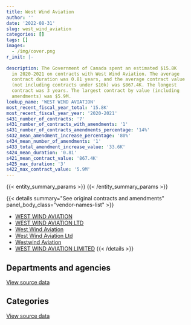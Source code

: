 ```yaml
---
title: West Wind Aviation
author: ''
date: '2022-08-31'
slug: west_wind_aviation
categories: []
tags: []
images:
  - /img/cover.png
r_init: |-
  
description: The Government of Canada spent an estimated $15.8K
  in 2020-2021 on contracts with West Wind Aviation. The average
  contract duration was 0.81 years, and the average contract value
  (not including contracts under $10k) was $867.4K. The longest
  contract was 3 years. The largest contract by value (including
  amendments) was $5.9M.
lookup_name: 'WEST WIND AVIATION'
most_recent_fiscal_year_total: '15.8K'
most_recent_fiscal_year_year: '2020-2021'
s431_number_of_contracts: '7'
s431_number_of_contracts_with_amendments: '1'
s431_number_of_contracts_amendments_percentage: '14%'
s432_mean_amendment_increase_percentage: '80%'
s434_mean_number_of_amendments: '1'
s433_total_amendment_increase_value: '33.6K'
s424_mean_duration: '0.81'
s421_mean_contract_value: '867.4K'
s425_max_duration: '3'
s422_max_contract_value: '5.9M'
---
```


<script src="/rmarkdown-libs/htmlwidgets/htmlwidgets.js"></script>
<link href="/rmarkdown-libs/datatables-css/datatables-crosstalk.css" rel="stylesheet" />
<script src="/rmarkdown-libs/datatables-binding/datatables.js"></script>
<script src="/rmarkdown-libs/jquery/jquery-3.6.0.min.js"></script>
<link href="/rmarkdown-libs/dt-core-bootstrap/css/dataTables.bootstrap.min.css" rel="stylesheet" />
<link href="/rmarkdown-libs/dt-core-bootstrap/css/dataTables.bootstrap.extra.css" rel="stylesheet" />
<script src="/rmarkdown-libs/dt-core-bootstrap/js/jquery.dataTables.min.js"></script>
<script src="/rmarkdown-libs/dt-core-bootstrap/js/dataTables.bootstrap.min.js"></script>
<link href="/rmarkdown-libs/crosstalk/css/crosstalk.min.css" rel="stylesheet" />
<script src="/rmarkdown-libs/crosstalk/js/crosstalk.min.js"></script>
<script src="/rmarkdown-libs/htmlwidgets/htmlwidgets.js"></script>
<link href="/rmarkdown-libs/datatables-css/datatables-crosstalk.css" rel="stylesheet" />
<script src="/rmarkdown-libs/datatables-binding/datatables.js"></script>
<script src="/rmarkdown-libs/jquery/jquery-3.6.0.min.js"></script>
<link href="/rmarkdown-libs/dt-core-bootstrap/css/dataTables.bootstrap.min.css" rel="stylesheet" />
<link href="/rmarkdown-libs/dt-core-bootstrap/css/dataTables.bootstrap.extra.css" rel="stylesheet" />
<script src="/rmarkdown-libs/dt-core-bootstrap/js/jquery.dataTables.min.js"></script>
<script src="/rmarkdown-libs/dt-core-bootstrap/js/dataTables.bootstrap.min.js"></script>
<link href="/rmarkdown-libs/crosstalk/css/crosstalk.min.css" rel="stylesheet" />
<script src="/rmarkdown-libs/crosstalk/js/crosstalk.min.js"></script>

{{< entity_summary_params >}}
{{< /entity_summary_params >}}

{{< details summary="See original contracts and amendments" panel_body_class="vendor-names-list" >}}
- [WEST WIND AVIATION](https://search.open.canada.ca/en/ct/?sort=contract_value_f%20desc&page=1&search_text=%22WEST%20WIND%20AVIATION%22)
- [WEST WIND AVIATION LTD](https://search.open.canada.ca/en/ct/?sort=contract_value_f%20desc&page=1&search_text=%22WEST%20WIND%20AVIATION%20LTD%22)
- [West Wind Aviation](https://search.open.canada.ca/en/ct/?sort=contract_value_f%20desc&page=1&search_text=%22West%20Wind%20Aviation%22)
- [West Wind Aviation Ltd](https://search.open.canada.ca/en/ct/?sort=contract_value_f%20desc&page=1&search_text=%22West%20Wind%20Aviation%20Ltd%22)
- [Westwind Aviation](https://search.open.canada.ca/en/ct/?sort=contract_value_f%20desc&page=1&search_text=%22Westwind%20Aviation%22)
- [WEST WIND AVIATION LIMITED](https://search.open.canada.ca/en/ct/?sort=contract_value_f%20desc&page=1&search_text=%22WEST%20WIND%20AVIATION%20LIMITED%22)
{{< /details >}}

## Departments and agencies

<div id="htmlwidget-1" style="width:100%;height:auto;" class="datatables html-widget"></div>
<script type="application/json" data-for="htmlwidget-1">{"x":{"style":"bootstrap","filter":"none","vertical":false,"data":[["<a href=\"/departments/aandc-aadnc/\">Crown-Indigenous Relations and Northern Affairs Canada<\/a>","<a href=\"/departments/cnsc-ccsn/\">Canadian Nuclear Safety Commission<\/a>","<a href=\"/departments/hc-sc/\">Health Canada<\/a>","<a href=\"/departments/pbc-clcc/\">Parole Board of Canada<\/a>"],[39955.7,24392.5,1957835.95,42777],[null,null,1957835.95,null],[null,null,1475081.88,75600],[null,null,null,15750]],"container":"<table class=\"table table-striped table-hover row-border order-column display\">\n  <thead>\n    <tr>\n      <th>Department<\/th>\n      <th>2017-2018<\/th>\n      <th>2018-2019<\/th>\n      <th>2019-2020<\/th>\n      <th>2020-2021<\/th>\n    <\/tr>\n  <\/thead>\n<\/table>","options":{"order":[[4,"desc"]],"pageLength":10,"autoWidth":true,"columnDefs":[{"targets":1,"render":"function(data, type, row, meta) {\n    return type !== 'display' ? data : DTWidget.formatCurrency(data, \"$\", 2, 3, \",\", \".\", true, null);\n  }"},{"targets":2,"render":"function(data, type, row, meta) {\n    return type !== 'display' ? data : DTWidget.formatCurrency(data, \"$\", 2, 3, \",\", \".\", true, null);\n  }"},{"targets":3,"render":"function(data, type, row, meta) {\n    return type !== 'display' ? data : DTWidget.formatCurrency(data, \"$\", 2, 3, \",\", \".\", true, null);\n  }"},{"targets":4,"render":"function(data, type, row, meta) {\n    return type !== 'display' ? data : DTWidget.formatCurrency(data, \"$\", 2, 3, \",\", \".\", true, null);\n  }"},{"width":"16%","targets":[1,2,3,4]},{"className":"dt-right","targets":[1,2,3,4]}],"orderClasses":false}},"evals":["options.columnDefs.0.render","options.columnDefs.1.render","options.columnDefs.2.render","options.columnDefs.3.render"],"jsHooks":[]}</script>
<p class="text-right">
<a href="https://github.com/GoC-Spending/contracts-data/tree/main/data/out/vendors/west_wind_aviation/summary_by_fiscal_year_by_department.csv" class="source-data-link btn btn-link">View source data</a>
</p>

## Categories

<div id="htmlwidget-2" style="width:100%;height:auto;" class="datatables html-widget"></div>
<script type="application/json" data-for="htmlwidget-2">{"x":{"style":"bootstrap","filter":"none","vertical":false,"data":[["<a href=\"/categories/transportation_and_logistics/\">Transportation and logistics<\/a>","<a href=\"/categories/travel/\">Travel<\/a>"],[39955.7,2025005.45],[null,1957835.95],[null,1550681.88],[null,15750]],"container":"<table class=\"table table-striped table-hover row-border order-column display\">\n  <thead>\n    <tr>\n      <th>Category<\/th>\n      <th>2017-2018<\/th>\n      <th>2018-2019<\/th>\n      <th>2019-2020<\/th>\n      <th>2020-2021<\/th>\n    <\/tr>\n  <\/thead>\n<\/table>","options":{"order":[[4,"desc"]],"dom":"t","pageLength":30,"autoWidth":true,"columnDefs":[{"targets":1,"render":"function(data, type, row, meta) {\n    return type !== 'display' ? data : DTWidget.formatCurrency(data, \"$\", 2, 3, \",\", \".\", true, null);\n  }"},{"targets":2,"render":"function(data, type, row, meta) {\n    return type !== 'display' ? data : DTWidget.formatCurrency(data, \"$\", 2, 3, \",\", \".\", true, null);\n  }"},{"targets":3,"render":"function(data, type, row, meta) {\n    return type !== 'display' ? data : DTWidget.formatCurrency(data, \"$\", 2, 3, \",\", \".\", true, null);\n  }"},{"targets":4,"render":"function(data, type, row, meta) {\n    return type !== 'display' ? data : DTWidget.formatCurrency(data, \"$\", 2, 3, \",\", \".\", true, null);\n  }"},{"width":"16%","targets":[1,2,3,4]},{"className":"dt-right","targets":[1,2,3,4]}],"orderClasses":false,"lengthMenu":[10,25,30,50,100]}},"evals":["options.columnDefs.0.render","options.columnDefs.1.render","options.columnDefs.2.render","options.columnDefs.3.render"],"jsHooks":[]}</script>
<p class="text-right">
<a href="https://github.com/GoC-Spending/contracts-data/tree/main/data/out/vendors/west_wind_aviation/summary_by_fiscal_year_by_category.csv" class="source-data-link btn btn-link">View source data</a>
</p>
